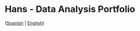 # Hans - Data Analysis Portfolio 
([Spanish](https://github.com/HansAllTech/Hans_Data_Analysis_Portfolio/blob/main/Proyectos.md#tabla-de-contenido-es--en) | [English](https://github.com/HansAllTech/Hans_Data_Analysis_Portfolio/blob/main/Projects.md#table-of-content-es--en))            
                                                  
                                                                                                                                                                                      
                                                    
                                                                
                                 
                    
                        
          
    
            
     
   
 
 
 
